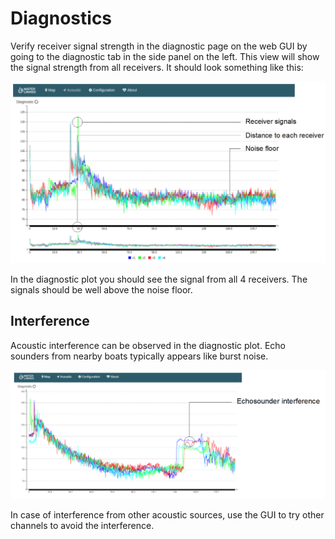 # Diagnostics

Verify receiver signal strength in the diagnostic page on the web GUI by going to the diagnostic tab in the side panel on the left. This view will show the signal strength from all receivers. It should look something like this:

![diagnostics1](../../img/diagnostics_1.png)

In the diagnostic plot you should see the signal from all 4 receivers. The signals should be well above the noise floor.

## Interference

Acoustic interference can be observed in the diagnostic plot. Echo sounders from nearby boats typically appears like burst noise.

![diagnostics2](../../img/diagnostics_2.png)

In case of interference from other acoustic sources, use the GUI to try other channels to avoid the interference.
